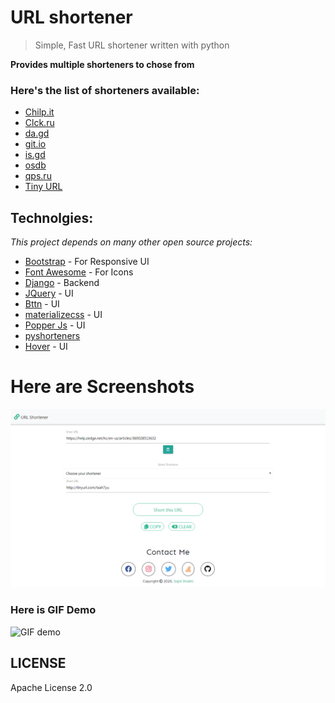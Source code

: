 # URL shortener
> Simple, Fast URL shortener written with python 


**Provides multiple shorteners to chose from**

### Here's the list of shorteners available:
- [Chilp.it](http://chilp.it/)
- [Clck.ru](https://clck.ru/)
- [da.gd](https://da.gd/)
- [git.io](https://git.io/)
- [is.gd](https://is.gd/)
- [osdb](https://osdb.link/)
- [qps.ru](https://qps.ru/)
- [Tiny URL](https://tinyurl.com/)

## Technolgies:
*This project depends on many other open source projects:*
- [Bootstrap](https://getbootstrap.com/) - For Responsive UI
- [Font Awesome](https://fontawesome.com/) - For Icons
- [Django](https://www.djangoproject.com/) - Backend
- [JQuery](https://jquery.com/)   - UI
- [Bttn](https://bttn.surge.sh/)  - UI
- [materializecss](https://materializecss.com/) - UI
- [Popper Js](https://popper.js.org/) - UI
- [pyshorteners](https://pypi.org/project/pyshorteners/)  
- [Hover](https://ianlunn.github.io/Hover/)  - UI

# Here are Screenshots

![screenshots](screenshots/capture.png)


### Here is GIF Demo 

![GIF demo](screenshots/url.gif)



## LICENSE

Apache License 2.0

